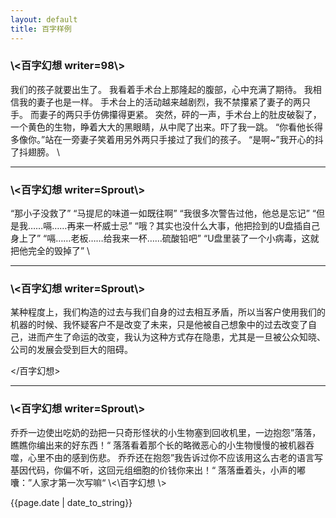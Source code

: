 ```yaml
---
layout: default
title: 百字样例
---
```


<h3>\<百字幻想 writer=98\></h3>
我们的孩子就要出生了。
我看着手术台上那隆起的腹部，心中充满了期待。
我相信我的妻子也是一样。
手术台上的活动越来越剧烈，我不禁攥紧了妻子的两只手。
而妻子的两只手仿佛攥得更紧。
突然，砰的一声，手术台上的肚皮破裂了，一个黄色的生物，睁着大大的黑眼睛，从中爬了出来。吓了我一跳。
“你看他长得多像你。”站在一旁妻子笑着用另外两只手接过了我们的孩子。
“是啊~”我开心的抖了抖翅膀。
\</百字幻想\>

<hr>

<h3>\<百字幻想 writer=Sprout\></h3>
“那小子没救了”
“马提尼的味道一如既往啊”
“我很多次警告过他，他总是忘记”
“但是我……嗝……再来一杯威士忌”
“哦？其实也没什么大事，他把捡到的U盘插自己身上了”
“嗝……老板……给我来一杯……硫酸铅吧”
“U盘里装了一个小病毒，这就把他完全的毁掉了”
\</百字幻想\>

<hr>


<h3>\<百字幻想 writer=Sprout\></h3>
某种程度上，我们构造的过去与我们自身的过去相互矛盾，所以当客户使用我们的机器的时候、我怀疑客户不是改变了未来，只是他被自己想象中的过去改变了自己，进而产生了命运的改变，我认为这种方式存在隐患，尤其是一旦被公众知晓、公司的发展会受到巨大的阻碍。

\</百字幻想\>
<hr>

<h3>\<百字幻想 writer=Sprout\></h3>
乔乔一边使出吃奶的劲把一只奇形怪状的小生物塞到回收机里，一边抱怨”落落，瞧瞧你编出来的好东西！“
落落看着那个长的略微恶心的小生物慢慢的被机器吞噬，心里不由的感到伤悲。
乔乔还在抱怨”我告诉过你不应该用这么古老的语言写基因代码，你偏不听，这回元组细胞的价钱你来出！“
落落垂着头，小声的嘟囔：”人家才第一次写嘛“
\<\百字幻想 \>

{{page.date | date_to_string}}
